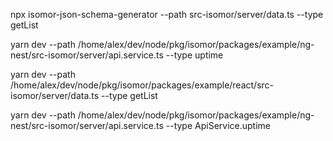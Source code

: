 npx isomor-json-schema-generator --path src-isomor/server/data.ts --type  getList

yarn dev --path /home/alex/dev/node/pkg/isomor/packages/example/ng-nest/src-isomor/server/api.service.ts --type uptime

yarn dev --path /home/alex/dev/node/pkg/isomor/packages/example/react/src-isomor/server/data.ts --type getList

yarn dev --path /home/alex/dev/node/pkg/isomor/packages/example/ng-nest/src-isomor/server/api.service.ts --type ApiService.uptime


